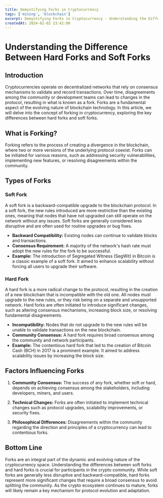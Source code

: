 ```yaml
---
title: Demystifying Forks in Cryptocurrency
tags: ['mining', 'blockchain']
excerpt: Demystifying Forks in Cryptocurrency - Understanding the Difference Between Hard Forks and Soft Forks and Why Do They Matter`
createdAt: 2024-02-02 23:42:00
---
```


# Understanding the Difference Between Hard Forks and Soft Forks

## Introduction

Cryptocurrencies operate on decentralized networks that rely on consensus mechanisms to validate and record transactions. Over time, disagreements among the community or development teams can lead to changes in the protocol, resulting in what is known as a fork. Forks are a fundamental aspect of the evolving nature of blockchain technology. In this article, we will delve into the concept of forking in cryptocurrency, exploring the key differences between hard forks and soft forks.

## What is Forking?

Forking refers to the process of creating a divergence in the blockchain, where two or more versions of the underlying protocol coexist. Forks can be initiated for various reasons, such as addressing security vulnerabilities, implementing new features, or resolving disagreements within the community.

## Types of Forks

### Soft Fork

A soft fork is a backward-compatible upgrade to the blockchain protocol. In a soft fork, the new rules introduced are more restrictive than the existing ones, meaning that nodes that have not upgraded can still operate on the network without any issues. Soft forks are generally considered less disruptive and are often used for routine upgrades or bug fixes.

- **Backward Compatibility:** Existing nodes can continue to validate blocks and transactions.
- **Consensus Requirement:** A majority of the network's hash rate must adopt the new rules for the fork to be successful.
- **Example:** The introduction of Segregated Witness (SegWit) in Bitcoin is a classic example of a soft fork. It aimed to enhance scalability without forcing all users to upgrade their software.

### Hard Fork

A hard fork is a more radical change to the protocol, resulting in the creation of a new blockchain that is incompatible with the old one. All nodes must upgrade to the new rules, or they risk being on a separate and unsupported network. Hard forks are often initiated to introduce significant changes, such as altering consensus mechanisms, increasing block size, or resolving fundamental disagreements.

- **Incompatibility:** Nodes that do not upgrade to the new rules will be unable to validate transactions on the new blockchain.
- **Community Consensus:** A hard fork requires broad consensus among the community and network participants.
- **Example:** The contentious hard fork that led to the creation of Bitcoin Cash (BCH) in 2017 is a prominent example. It aimed to address scalability issues by increasing the block size.

## Factors Influencing Forks

1. **Community Consensus:**
   The success of any fork, whether soft or hard, depends on achieving consensus among the stakeholders, including developers, miners, and users.

2. **Technical Changes:**
   Forks are often initiated to implement technical changes such as protocol upgrades, scalability improvements, or security fixes.

3. **Philosophical Differences:**
   Disagreements within the community regarding the direction and principles of a cryptocurrency can lead to contentious forks.

## Bottom Line

Forks are an integral part of the dynamic and evolving nature of the cryptocurrency space. Understanding the differences between soft forks and hard forks is crucial for participants in the crypto community. While soft forks are generally less disruptive and backward-compatible, hard forks represent more significant changes that require a broad consensus to avoid splitting the community. As the crypto ecosystem continues to mature, forks will likely remain a key mechanism for protocol evolution and adaptation.
